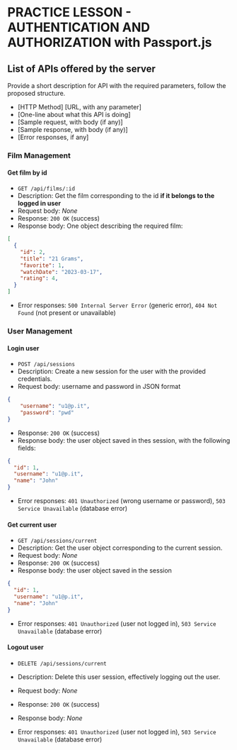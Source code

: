 # PRACTICE LESSON - AUTHENTICATION AND AUTHORIZATION with Passport.js

## List of APIs offered by the server

Provide a short description for API with the required parameters, follow the proposed structure.

* [HTTP Method] [URL, with any parameter]
* [One-line about what this API is doing]
* [Sample request, with body (if any)]
* [Sample response, with body (if any)]
* [Error responses, if any]

### Film Management

#### Get film by id

* `GET /api/films/:id`
* Description: Get the film corresponding to the id **if it belongs to the logged in user**
* Request body: _None_
* Response: `200 OK` (success)
* Response body: One object describing the required film:

``` JSON
[
  {
    "id": 2,
    "title": "21 Grams",
    "favorite": 1,
    "watchDate": "2023-03-17",
    "rating": 4,
  }
]
```

* Error responses:  `500 Internal Server Error` (generic error), `404 Not Found` (not present or unavailable)


### User Management

#### Login user

* `POST /api/sessions`
* Description: Create a new session for the user with the provided credentials.
* Request body: username and password in JSON format

``` JSON
{
    "username": "u1@p.it",
    "password": "pwd"
}
```

* Response: `200 OK` (success)
* Response body: the user object saved in thes session, with the following fields:

``` JSON
{
  "id": 1,
  "username": "u1@p.it",
  "name": "John"
}
```

* Error responses: `401 Unauthorized` (wrong username or password), `503 Service Unavailable` (database error)


#### Get current user

* `GET /api/sessions/current`
* Description: Get the user object corresponding to the current session.
* Request body: _None_
* Response: `200 OK` (success)
* Response body: the user object saved in the session

``` JSON
{
  "id": 1,
  "username": "u1@p.it",
  "name": "John"
}
```

* Error responses: `401 Unauthorized` (user not logged in), `503 Service Unavailable` (database error)


#### Logout user

* `DELETE /api/sessions/current`
* Description: Delete this user session, effectively logging out the user.
* Request body: _None_

* Response: `200 OK` (success)
* Response body: _None_ 

* Error responses: `401 Unauthorized` (user not logged in), `503 Service Unavailable` (database error)
